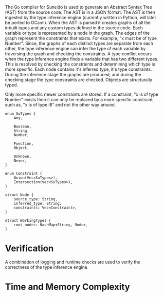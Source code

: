 The Go compiler for Suneido is used to generate an Abstract Syntax Tree (AST) from the source code. The AST is in a JSON format. 
The AST is then ingested by the type inference engine (currently written in Python, will later be ported to OCaml). When the AST is parsed
it creates graphs of all the inbuilt types and any custom types defined in the source code. Each variable or type is represented by a node in the graph.
The edges of the graph represent the constraints that exists. For example, "x must be of type Number". Since, the graphs of each distinct types
are separate from each other, the type inference engine can infer the type of each variable by traversing the graph and checking the constraints. A 
type conflict occurs when the type inference engine finds a variable that has two different types. This is resolved by checking the constraints
and determining which type is more specific. Each node contains it's inferred type, it's type constraints. During the inference stage the graphs are
produced, and during the checking stage the type constraints are checked. Objects are structurally typed.

Only more specific newer constraints are stored. If a constraint, "x is of type Number" exists then it can only be replaced by a more specific constraint
such as, "x is of type i8" and not the other way around. 


```
enum SuTypes {
    Any, 

    Boolean, 
    String, 
    Number, 

    Function, 
    Object, 

    Unknown, 
    Never, 
}

enum Constraint {
    Union(Vec<SuTypes>),
    Intersection(Vec<SuTypes>),
}

struct Node {
    source_type: String,
    inferred_type: String,
    constraints: Vec<Constraint>,
}

struct WorkingTypes {
    root_nodes: HashMap<String, Node>,
}
```

# Verification

A combination of logging and runtime checks are used to verify the correctness of the type inference engine.


# Time and Memory Complexity






